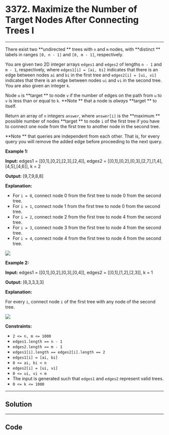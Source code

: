 # 3372. Maximize the Number of Target Nodes After Connecting Trees I

---

There exist two **undirected ** trees with `n` and `m` nodes, with **distinct ** labels in ranges `[0, n - 1]` and `[0, m - 1]`, respectively.

You are given two 2D integer arrays `edges1` and `edges2` of lengths `n - 1` and `m - 1`, respectively, where `edges1[i] = [ai, bi]` indicates that there is an edge between nodes `ai` and `bi` in the first tree and `edges2[i] = [ui, vi]` indicates that there is an edge between nodes `ui` and `vi` in the second tree. You are also given an integer `k`.

Node `u` is **target ** to node `v` if the number of edges on the path from `u` to `v` is less than or equal to `k`. **Note ** that a node is _always_ **target ** to itself.

Return an array of `n` integers `answer`, where `answer[i]` is the **maximum ** possible number of nodes **target ** to node `i` of the first tree if you have to connect one node from the first tree to another node in the second tree.

**Note ** that queries are independent from each other. That is, for every query you will remove the added edge before proceeding to the next query.

 

**Example 1:**

**Input:** edges1 = [[0,1],[0,2],[2,3],[2,4]], edges2 = [[0,1],[0,2],[0,3],[2,7],[1,4],[4,5],[4,6]], k = 2

**Output:** [9,7,9,8,8]

**Explanation:**

  * For `i = 0`, connect node 0 from the first tree to node 0 from the second tree.
  * For `i = 1`, connect node 1 from the first tree to node 0 from the second tree.
  * For `i = 2`, connect node 2 from the first tree to node 4 from the second tree.
  * For `i = 3`, connect node 3 from the first tree to node 4 from the second tree.
  * For `i = 4`, connect node 4 from the first tree to node 4 from the second tree.

![](https://assets.leetcode.com/uploads/2024/09/24/3982-1.png)

**Example 2:**

**Input:** edges1 = [[0,1],[0,2],[0,3],[0,4]], edges2 = [[0,1],[1,2],[2,3]], k = 1

**Output:** [6,3,3,3,3]

**Explanation:**

For every `i`, connect node `i` of the first tree with any node of the second tree.

![](https://assets.leetcode.com/uploads/2024/09/24/3928-2.png)

 

**Constraints:**

  * `2 <= n, m <= 1000`
  * `edges1.length == n - 1`
  * `edges2.length == m - 1`
  * `edges1[i].length == edges2[i].length == 2`
  * `edges1[i] = [ai, bi]`
  * `0 <= ai, bi < n`
  * `edges2[i] = [ui, vi]`
  * `0 <= ui, vi < m`
  * The input is generated such that `edges1` and `edges2` represent valid trees.
  * `0 <= k <= 1000`

---

## Solution



---

## Code
```python


```